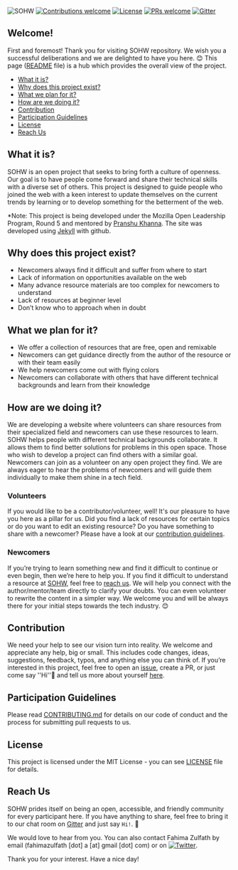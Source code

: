 ![SOHW]( /assets/images//SOHW_Black.png )
[![Contributions welcome](https://img.shields.io/badge/contributions-welcome-orange.svg)]()
[![License](https://img.shields.io/badge/license-MIT-blue.svg)](https://github.com/SOHW/Blogs/blob/master/LICENSE)
[![PRs welcome](https://img.shields.io/badge/PRs-welcome-ff69b4.svg)](https://github.com/SOHW/sohw.github.io/issues/new) 
[![Gitter](https://img.shields.io/gitter/room/nwjs/nw.js.svg)](https://gitter.im/SpreadOpenHealthyWeb/Forum/)

## Welcome!

First and foremost! Thank you for visiting SOHW repository. We wish you a successful deliberations and we are delighted to have you here. 😊
This page ([README](https://github.com/SOHW/Blogs/blob/master/README.md) file) is a hub which provides the overall view of the project. 

*	[What it is?](#what-it-is)
*	[Why does this project exist?](#why-does-this-project-exist)
*	[What we plan for it?](#what-we-plan-for-it)
*	[How are we doing it?](#how-are-we-doing-it)
*	[Contribution](#contribution)
*	[Participation Guidelines](#participation-guidelines)
*	[License](#license)
*	[Reach Us](#reach-us)

## What it is?

SOHW is an open project that seeks to bring forth a culture of openness. Our goal is to have people come forward and share their technical skills with a diverse set of others. This project is designed to guide people who joined the web with a keen interest to update themselves on the current trends by learning or to develop something for the betterment of the web.

*Note: This project is being developed under the Mozilla Open Leadership Program, Round 5 and mentored by [Pranshu Khanna](https://github.com/pransh15). The site was developed using [Jekyll](https://jekyllrb.com/) with github.

## Why does this project exist?

*	Newcomers always find it difficult and suffer from where to start
*	Lack of information on opportunities available on the web
*	Many advance resource materials are too complex for newcomers to understand
*	Lack of resources at beginner level
*	Don’t know who to approach when in doubt

## What we plan for it?

*	We offer a collection of resources that are free, open and remixable
*	Newcomers can get guidance directly from the author of the resource or with their team easily
*	We help newcomers come out with flying colors
*	Newcomers can collaborate with others that have different technical backgrounds and learn from their knowledge

## How are we doing it?

We are developing a website where volunteers can share resources from their specialized field and newcomers can use these resources to learn. SOHW helps people with different technical backgrounds collaborate. It allows them to find better solutions for problems in this open space. Those who wish to develop a project can find others with a similar goal. Newcomers can join as a volunteer on any open project they find. We are always eager to hear the problems of newcomers and will guide them individually to make them shine in a tech field. 

### Volunteers

If you would like to be a contributor/volunteer, well! It's our pleasure to have you here as a pillar for us. Did you find a lack of resources for certain topics or do you want to edit an existing resource? Do you have something to share with a newcomer? Please have a look at our [contribution guidelines](#participation-guidelines). 

### Newcomers

If you’re trying to learn something new and find it difficult to continue or even begin, then we’re here to help you. If you find it difficult to understand a resource at [SOHW](https://sohw.github.io/), feel free to [reach us](#reach-us). We will help you connect with the author/mentor/team directly to clarify your doubts. You can even volunteer to rewrite the content in a simpler way. We welcome you and will be always there for your initial steps towards the tech industry. 😊

## Contribution

We need your help to see our vision turn into reality. We welcome and appreciate any help, big or small. This includes code changes, ideas, suggestions, feedback, typos, and anything else you can think of. If you’re interested in this project, feel free to open an [issue](https://github.com/SOHW/Blogs/issues/new), create a PR, or just come say ''Hi''👋 and tell us more about yourself [here](https://gitter.im/SpreadOpenHealthyWeb/Forum/).

## Participation Guidelines
Please read [CONTRIBUTING.md](https://github.com/SOHW/Blogs/blob/master/CONTRIBUTING.md) for details on our code of conduct and the process for submitting pull requests to us.

## License

This project is licensed under the MIT License - you can see [LICENSE](https://github.com/SOHW/Blogs/blob/master/LICENSE) file for details.

## Reach Us

SOHW prides itself on being an open, accessible, and friendly community for every participant here. If you have anything to share, feel free to bring it to our chat room on [Gitter](https://gitter.im/SpreadOpenHealthyWeb/Forum/) and just say `Hi!`. 👋

We would love to hear from you. You can also contact Fahima Zulfath by email (fahimazulfath [dot] a [at] gmail [dot] com) or on [![Twitter](https://img.shields.io/twitter/url/https/twitter.com/FahimaZulfath.svg?style=social)](https://twitter.com/intent/tweet?text=Wow:&url=https%3A%2F%2Ftwitter.com%2FFahimaZulfath).

Thank you for your interest. Have a nice day!

